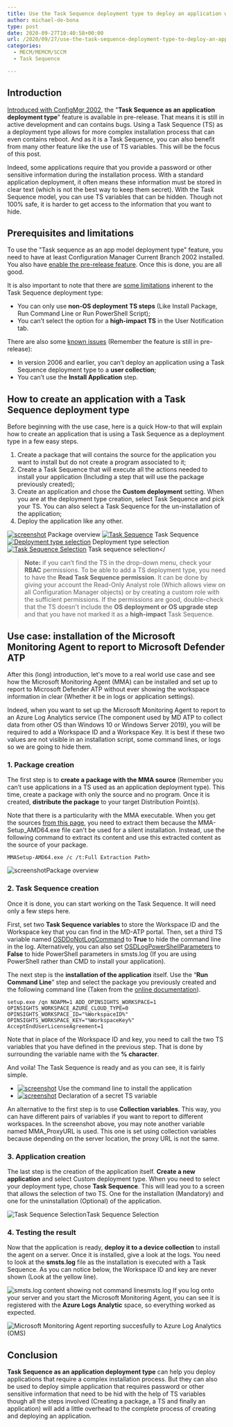 ```yaml
---
title: Use the Task Sequence deployment type to deploy an application with sensitive information
author: michael-de-bona
type: post
date: 2020-09-27T10:40:58+00:00
url: /2020/09/27/use-the-task-sequence-deployment-type-to-deploy-an-application-with-sensitive-information/
categories:
  - MECM/MEMCM/SCCM
  - Task Sequence

---
```

## Introduction

[Introduced with ConfigMgr 2002](https://docs.microsoft.com/mem/configmgr/core/plan-design/changes/whats-new-in-version-2002#task-sequence-as-an-app-model-deployment-type), the "**Task Sequence as an application deployment type**" feature is available in pre-release. That means it is still in active development and can contains bugs. Using a Task Sequence (TS) as a deployment type allows for more complex installation process that can even contains reboot. And as it is a Task Sequence, you can also benefit from many other feature like the use of TS variables. This will be the focus of this post.

Indeed, some applications require that you provide a password or other sensitive information during the installation process. With a standard application deployment, it often means these information must be stored in clear text (which is not the best way to keep them secret). With the Task Sequence model, you can use TS variables that can be hidden. Though not 100% safe, it is harder to get access to the information that you want to hide.

## Prerequisites and limitations

To use the "Task sequence as an app model deployment type" feature, you need to have at least Configuration Manager Current Branch 2002 installed. You also have [enable the pre-release feature](https://docs.microsoft.com/mem/configmgr/core/servers/manage/pre-release-features#enable-pre-release-features). Once this is done, you are all good.

It is also important to note that there are [some limitations](https://docs.microsoft.com/mem/configmgr/apps/get-started/creating-windows-applications#prerequisites-for-a-task-sequence-deployment-type) inherent to the Task Sequence deployment type:

* You can only use **non-OS deployment TS steps** (Like Install Package, Run Command Line or Run PowerShell Script);
* You can’t select the option for a **high-impact TS** in the User Notification tab.

There are also some [known issues](https://docs.microsoft.com/mem/configmgr/apps/get-started/creating-windows-applications#known-issues-for-a-task-sequence-deployment-type) (Remember the feature is still in pre-release):

* In version 2006 and earlier, you can’t deploy an application using a Task Sequence deployment type to a **user collection**;
* You can’t use the **Install Application** step.

## How to create an application with a Task Sequence deployment type

Before beginning with the use case, here is a quick How-to that will explain how to create an application that is using a Task Sequence as a deployment type in a few easy steps.

1. Create a package that will contains the source for the application you want to install but do not create a program associated to it;
1. Create a Task Sequence that will execute all the actions needed to install your application (Including a step that will use the package previously created);
1. Create an application and chose the **Custom deployment** setting. When you are at the deployment type creation, select Task Sequence and pick your TS. You can also select a Task Sequence for the un-installation of the application;
1. Deploy the application like any other.

[![screenshot](Package-1.png)](Package-1.png) Package overview
[![Task Sequence](Task-Sequence.png)](Task-Sequence.png) Task Sequence
[![Deployment type selection](TS-Deployment-Type.png)](TS-Deployment-Type.png) Deployment type selection
[![Task Sequence Selection](TS-Deployment-Type-TS-Selection.png)](TS-Deployment-Type-TS-Selection.png) Task sequence selection</

> **Note:** if you can’t find the TS in the drop-down menu, check your **RBAC** permissions. To be able to add a TS deployment type, you need to have the **Read Task Sequence permission**. It can be done by giving your account the Read-Only Analyst role (Which allows view on all Configuration Manager objects) or by creating a custom role with the sufficient permissions. If the permissions are good, double-check that the TS doesn't include the **OS deployment or OS upgrade step** and that you have not marked it as a **high-impact** Task Sequence.

## Use case: installation of the Microsoft Monitoring Agent to report to Microsoft Defender ATP

After this (long) introduction, let's move to a real world use case and see how the Microsoft Monitoring Agent (MMA) can be installed and set up to report to Microsoft Defender ATP without ever showing the workspace information in clear (Whether it be in logs or application settings).

Indeed, when you want to set up the Microsoft Monitoring Agent to report to an Azure Log Analytics service (The component used by MD ATP to collect data from other OS than Windows 10 or Windows Server 2019), you will be required to add a Workspace ID and a Workspace Key. It is best if these two values are not visible in an installation script, some command lines, or logs so we are going to hide them.

### 1. Package creation

The first step is to **create a package with the MMA source** (Remember you can’t use applications in a TS used as an application deployment type). This time, create a package with only the source and no program. Once it is created, **distribute the package** to your target Distribution Point(s).

Note that there is a particularity with the MMA executable. When you get the sources [from this page](https://docs.microsoft.com/azure/azure-monitor/platform/agent-windows#install-agent-using-dsc-in-azure-automation), you need to extract them because the MMA-Setup_AMD64.exe file can't be used for a silent installation. Instead, use the following command to extract its content and use this extracted content as the source of your package.

`MMASetup-AMD64.exe /c /t:Full Extraction Path>`

![screenshot](Package-1-1024x576.png)Package overview 

### 2. Task Sequence creation

Once it is done, you can start working on the Task Sequence. It will need only a few steps here.

First, set two **Task Sequence variables** to store the Workspace ID and the Workspace key that you can find in the MD-ATP portal. Then, set a third TS variable named [OSDDoNotLogCommand](https://docs.microsoft.com/mem/configmgr/osd/understand/task-sequence-variables#OSDDoNotLogCommand) to **True** to hide the command line in the log. Alternatively, you can also set [OSDLogPowerShellParameters](https://docs.microsoft.com/mem/configmgr/osd/understand/task-sequence-variables#OSDLogPowerShellParameters) to **False** to hide PowerShell parameters in smsts.log (If you are using PowerShell rather than CMD to install your application).

The next step is the **installation of the application** itself. Use the “**Run Command Line**” step and select the package you previously created and the following command line (Taken from the [online documentation](https://docs.microsoft.com/azure/azure-monitor/platform/agent-windows#install-agent-using-command-line)).

`setup.exe /qn NOAPM=1 ADD_OPINSIGHTS_WORKSPACE=1 OPINSIGHTS_WORKSPACE_AZURE_CLOUD_TYPE=0 OPINSIGHTS_WORKSPACE_ID="%WorkspaceID%" OPINSIGHTS_WORKSPACE_KEY="%WorkspaceKey%" AcceptEndUserLicenseAgreement=1`

Note that in place of the Workspace ID and key, you need to call the two TS variables that you have defined in the previous step. That is done by surrounding the variable name with the **% character**.

And voila! The Task Sequence is ready and as you can see, it is fairly simple.

* [![screenshot](TS-Command-Line.png)](TS-Command-Line.png) Use the command line to install the application
* [![screenshot](TS-Secret-Variable.png)](TS-Secret-Variable.png) Declaration of a secret TS variable

An alternative to the first step is to use **Collection variables**. This way, you can have different pairs of variables if you want to report to different workspaces. In the screenshot above, you may note another variable named MMA_ProxyURL is used. This one is set using collection variables because depending on the server location, the proxy URL is not the same.

### 3. Application creation

The last step is the creation of the application itself. **Create a new application** and select Custom deployment type. When you need to select your deployment type, chose **Task Sequence**. This will lead you to a screen that allows the selection of two TS. One for the installation (Mandatory) and one for the uninstallation (Optional) of the application.

![Task Sequence Selection](TS-Deployment-Type-TS-Selection.png)Task Sequence Selection 

### 4. Testing the result

Now that the application is ready, **deploy it to a device collection** to install the agent on a server. Once it is installed, give a look at the logs. You need to look at the **smsts.log** file as the installation is executed with a Task Sequence. As you can notice below, the Workspace ID and key are never shown (Look at the yellow line).

![smsts.log content showing not command line](OneTrace-Logs-1024x546.png)smsts.log 
If you log onto your server and you start the Microsoft Monitoring Agent, you can see it is registered with the **Azure Logs Analytic** space, so everything worked as expected.

![Microsoft Monitoring Agent reporting succesfully to Azure Log Analytics (OMS)](MMA_Success.png) 

## Conclusion

**Task Sequence as an application deployment type** can help you deploy applications that require a complex installation process. But they can also be used to deploy simple application that requires password or other sensitive information that need to be hid with the help of TS variables though all the steps involved (Creating a package, a TS and finally an application) will add a little overhead to the complete process of creating and deploying an application.
